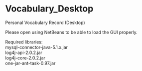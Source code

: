 Vocabulary_Desktop
==================

Personal Vocabulary Record (Desktop)

Please open using NetBeans to be able to load the GUI properly.

Required libraries:<br/>
mysql-connector-java-5.1.x.jar<br/>
log4j-api-2.0.2.jar<br/>
log4j-core-2.0.2.jar<br/>
one-jar-ant-task-0.97.jar<br/>
